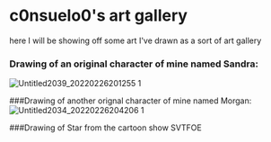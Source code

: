# c0nsuelo0's art gallery
here I will be showing off some art I've drawn as a sort of art gallery

### Drawing of an original character of mine named Sandra:
![Untitled2039_20220226201255 1](https://user-images.githubusercontent.com/99862219/155842814-e6eb6a9b-e43c-496a-9cd5-b697f7357e28.png)

###Drawing of another orignal character of mine named Morgan:
![Untitled2034_20220226204206 1](https://user-images.githubusercontent.com/99862219/155843750-a7c38edd-32e4-4973-9722-aac6b7260c4c.png)

###Drawing of Star from the cartoon show SVTFOE
